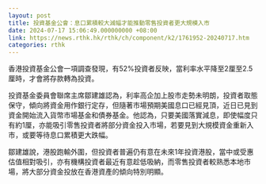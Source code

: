 ```yaml
---
layout: post
title: 投資基金公會：息口累積較大減幅才能推動零售投資者更大規模入市
date: 2024-07-17 15:06:49.000000000 +08:00
link: https://news.rthk.hk/rthk/ch/component/k2/1761952-20240717.htm
categories: rthk
---
```


香港投資基金公會一項調查發現，有52%投資者反映，當利率水平降至2厘至2.5厘時，才會將存款轉為投資。

投資基金委員會聯席主席鄒建雄認為，利率高企加上股市走勢未明朗，投資者取態保守，傾向將資金用作銀行定存，但隨著市場預期美國息口已經見頂，近日已見到資金開始流入貨幣市場基金和債券基金。他認為，只要美國落實減息，即使幅度只有約1厘，亦能吸引零售投資者將部分資金投入市場，若要見到大規模資金重新入市，或要等待息口累積更大跌幅。

鄒建雄說，港股跑輸外圍，但投資者普遍仍有意在未來1年投資港股，當中或受惠估值相對吸引，亦有機構投資者最近有意趁低吸納，而零售投資者較熟悉本地市場，將大部分資金投放在香港資產的傾向特別明顯。
